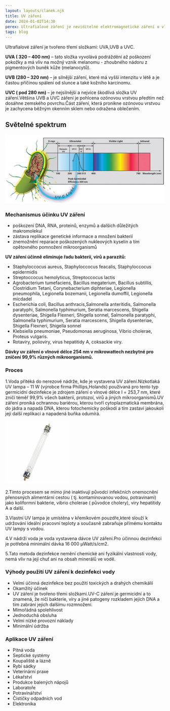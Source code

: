 ```yaml
---
layout: layouts/clanek.njk
title: UV záření
date: 2024-01-02T14:30
perex: Ultrafialové záření je neviditelné elektromagnetické záření o vlnové délce 400 – 4 nm a frekvenci 1015 - 1017Hz.. Je součástí slunečního spektra ( méně než 5%) a nachází se mezi viditelným slunečním zářením a rentgenovými paprsky.Je také produkováno uměle obloukovými lampami např. rtuťovými.
tags: blog
---
```



Ultrafialové záření je tvořeno třemi složkami: UVA,UVB a UVC.

**UVA ( 320 – 400 nm)** – tato složka vyvolává podráždění až poškození pokožky a má vliv na možný vznik melanomu - zhoubného nádoru z pigmentových buněk kůže (melanocytů).

**UVB (280 – 320 nm)** – je silnější záření, které má vyšší intenzitu v létě a je častou příčinou spálení od slunce a také kožního karcinomu.

**UVC ( pod 280 nm)** – je nejsilnější a nejvíce škodlivá složka UV záření.Většina UVB a UVC záření je pohlcena ozónovou vrstvou předtím než dosáhne zemského povrchu.Část záření, která pronikne ozónovou vrstvou je zachycena běžným okenním sklem nebo odražena oblečením.

## Světelné spektrum

![světelné spektrum](/images/spektrum.jpg)

### Mechanismus účinku UV záření

- poškození DNA, RNA, proteinů, enzymů a dalších důležitých makromolekul
- zástava replikace genetické informace a množení bakterií
- znemožnění reparace poškozených nukleových kyselin a tím  opětovného pomnožení mikroorganismů

**UV záření účinně eliminuje řadu bakterií, virů a parazitů:**

- Staphyloccocus aureus, Staphyloccocus feacalis, Staphyloccocus epidermidis
- Streptoccocus hemolyticus, Streptoccocus lactis
- Agrobacterium tumefaciens, Bacillus megaterium, Bacillus subtillis, Clostridium Tetani, Corynebacterium diphteriae, Legionella pneumophila, Legionella bozemanii, Legionella dumoffil, Legionella micdadel
- Escherichia coli, Bacillus anthracis,Salmonella anteritidis, Salmonella paratyphi, Salmonella typhimurium, Seratia marcescens, Shigella dysenteriae, Shigella Flexneri, Shigella sonnel, Salmonella paratyphi, Salmonella typhimurium, Seratia marcescens, Shigella dysenteriae, Shigella Flexneri, Shigella sonnel
- Klebsiella pneumoniae, Pseudomonas aeruginosa, Vibrio cholerae, Proteus vulgaris.
- Rotaviry, polioviry, virus hepatitidy A, coksackie viry.

**Dávky uv záření o vlnové délce 254 nm v mikrowattech nezbytné pro zničení 99,9% různých mikroorganismů.**

### Proces

1.Voda přitéká do nerezové nádrže, kde je vystavena UV záření.Nízkotlaká UV lampa – 11 W (výrobce firma Phillips,Holands) používaná pro tento typ germicidní dezinfekce je zdrojem záření o vlnové délce l = 253,7 nm, které zničí téměř 99,9% všech bakterií, protozoí, virů a jiných mikroorganismů.UV záření proniká ochrannou bariérou, kterou tvoří cytoplazmatická membrána, do jádra a napadá DNA, kterou fotochemicky poškodí a tím zastaví jakoukoli její další replikaci a napadená buňka odumírá.

![lampa](/images/lampa.jpg)

2.Tímto procesem se mimo jiné inaktivují původci infekčních onemocnění přenosných alimentární cestou ( tj. kontaminovanou vodou, potravinami) jako koliformní bakterie, vibrio cholerae ( původce cholery), viry hepatitidy A a další.

3.Vlastní UV lampa je umístěna v křemíkovém pouzdře,které slouží k udržování ideální pracovní teploty a současně zabraňuje přímému kontaktu UV lampy s vodou.

4.V nádrži voda je voda vystavena dávce UV záření.Pro účinnou dezinfekci je potřebná minimální dávka 16 000 µWatt/s/cm2.

5.Tato metoda dezinfekce nemění chemické ani fyzikální vlastnosti vody, nemá vliv na její chuť ani na obsah minerálů ve vodě.

### Výhody použití UV záření k dezinfekci vody

- Velmi účinná dezinfekce bez použití toxických a drahých chemikálií
- Okamžitý účinek
- UV záření je tvořeno třemi složkami.UV-C záření je germicidní a to znamená, že ničí bakterie, viry a jiné patogeny rozkladem jejich DNA a tím zabrání jejich dalšímu rozmnožení.
- Mimořádná spolehlivost
- Jednoduchá obsluha
- Velmi nízké provozní náklady
- Minimální údržba

### Aplikace UV záření

- Pitná voda
- Septické systémy
- Koupaliště a lázně
- Rybí sádky
- Veterinární praxe
- Lékařství
- Produkce balených nápojů
- Laboratoře
- Potravinářství
- Čističky odpadních vod
- Elektronika
